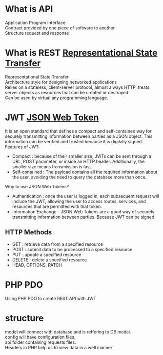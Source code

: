 # What is API
Application Program Interface <br>
Contract provided by one piece of software to another <br>
Structure request and response

# What is REST [Representational State Transfer](https://ics.uci.edu/~fielding/pubs/dissertation/rest_arch_style.htm)
Representational State Transfer<br>
Architecture style for designing networked applications<br>
Relies on a stateless, client-server protocol, almost always HTTP, treats server objects as resources that can be 
created or destroyed<br>
Can be used by virtual any programming language.

# JWT [JSON Web Token](https://jwt.io/)
It is an open standard that defines a compact and self-contained way for securely transmitting information between 
parties as a JSON object. This information can be verified and trusted because it is digitally signed. 
Features of JWT:
- Compact : because of their smaller size, JWTs can be sent through a URL, POST parameter, or inside an HTTP header. 
  Additionally, the smaller size means transmission is fast.
- Self-contained : The payload contains all the required information about the user, avoiding the need to query the 
  database more than once.

Why to use JSON Web Tokens?
- Authentication : once the user is logged in, each subsequent request will include the JWT, allowing the user to 
  access routes, services, and resources that are permitted with that token.
- Information Exchange - JSON Web Tokens are a good way of securely transmitting information between parties. 
  Because JWT can be signed.


## HTTP Methods
- GET : retrieve data from a specified resource
- POST : submit data to be processed to a specified resource
- PUT : update a specified resource
- DELETE : delete a specified resource
- HEAD, OPTIONS, PATCH


# PHP PDO
Using PHP PDO to create REST API with JWT


# structure
model will connect with database and is reffering to DB modal.<br>
config will have configuration files.<br>
api folder containing requests files.<br>
Headers in PHP help us to view data in a well manner<br>
